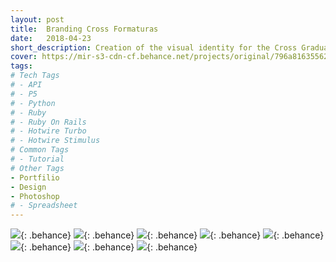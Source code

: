 ```yaml
---
layout: post
title:  Branding Cross Formaturas
date:   2018-04-23
short_description: Creation of the visual identity for the Cross Graduations brand.
cover: https://mir-s3-cdn-cf.behance.net/projects/original/796a8163556219.Y3JvcCwxMjQ5LDk3Nyw5Miww.png
tags:
# Tech Tags
# - API
# - P5
# - Python
# - Ruby
# - Ruby On Rails
# - Hotwire Turbo
# - Hotwire Stimulus
# Common Tags
# - Tutorial
# Other Tags
- Portfilio
- Design
- Photoshop
# - Spreadsheet
---
```


![](https://mir-s3-cdn-cf.behance.net/project_modules/fs/6db87a63556219.5ab42ad2cffc2.png){: .behance}
![](https://mir-s3-cdn-cf.behance.net/project_modules/fs/1a7bf363556219.5ab42ad2d04ab.jpg){: .behance}
![](https://mir-s3-cdn-cf.behance.net/project_modules/fs/67b09f63556219.5ab42ad2cfd3c.jpg){: .behance}
![](https://mir-s3-cdn-cf.behance.net/project_modules/fs/a38cbc63556219.5ab42ad2cf8b5.jpg){: .behance}
![](https://mir-s3-cdn-cf.behance.net/project_modules/fs/a38cbc63556219.5ab42ad2cf8b5.jpg){: .behance}
![](https://mir-s3-cdn-cf.behance.net/project_modules/fs/d1eb2863556219.5ab42ad2d0e64.jpg){: .behance}
![](https://mir-s3-cdn-cf.behance.net/project_modules/fs/3fb59063556219.5ab54ae6a590c.jpg){: .behance}
![](https://mir-s3-cdn-cf.behance.net/project_modules/fs/4bef6663556219.5ab54ae6a5fa9.png){: .behance}



